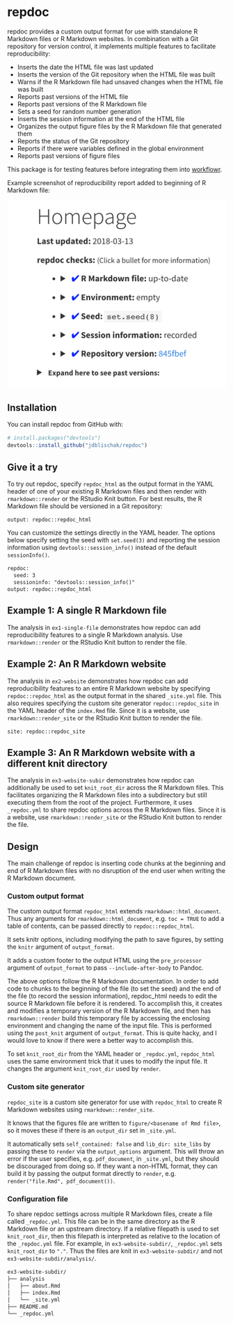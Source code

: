 # repdoc

repdoc provides a custom output format for use with standalone R Markdown files
or R Markdown websites. In combination with a Git repository for version
control, it implements multiple features to facilitate reproducibility:

* Inserts the date the HTML file was last updated
* Inserts the version of the Git repository when the HTML file was built
* Warns if the R Markdown file had unsaved changes when the HTML file was built
* Reports past versions of the HTML file
* Reports past versions of the R Markdown file
* Sets a seed for random number generation
* Inserts the session information at the end of the HTML file
* Organizes the output figure files by the R Markdown file that generated them
* Reports the status of the Git repository
* Reports if there were variables defined in the global environment
* Reports past versions of figure files

This package is for testing features before integrating them into
[workflowr](https://github.com/jdblischak/workflowr).

Example screenshot of reproducibility report added to beginning of R Markdown file:

![](screenshot.png)

## Installation

You can install repdoc from GitHub with:

``` r
# install.packages("devtools")
devtools::install_github("jdblischak/repdoc")
```

## Give it a try

To try out repdoc, specify `repdoc_html` as the output format in the YAML header
of one of your existing R Markdown files and then render with
`rmarkdown::render` or the RStudio Knit button. For best results, the R Markdown
file should be versioned in a Git repository:

```
output: repdoc::repdoc_html
```

You can customize the settings directly in the YAML header. The options below
specify setting the seed with `set.seed(3)` and reporting the session
information using `devtools::session_info()` instead of the default
`sessionInfo()`.

```
repdoc:
  seed: 3
  sessioninfo: "devtools::session_info()"
output: repdoc::repdoc_html
```

## Example 1: A single R Markdown file

The analysis in `ex1-single-file` demonstrates how repdoc can add
reproducibility features to a single R Markdown analysis. Use
`rmarkdown::render` or the RStudio Knit button to render the file.

## Example 2: An R Markdown website

The analysis in `ex2-website` demonstrates how repdoc can add reproducibility
features to an entire R Markdown website by specifying `repdoc::repdoc_html` as
the output format in the shared `_site.yml` file. This also requires specifying
the custom site generator `repdoc::repdoc_site` in the YAML header of the
`index.Rmd` file. Since it is a website, use `rmarkdown::render_site` or the
RStudio Knit button to render the file.

```
site: repdoc::repdoc_site
```

## Example 3: An R Markdown website with a different knit directory

The analysis in `ex3-website-subir` demonstrates how repdoc can additionally be
used to set `knit_root_dir` across the R Markdown files. This facilitates
organizing the R Markdown files into a subdirectory but still executing them
from the root of the project. Furthermore, it uses `_repdoc.yml` to share repdoc
options across the R Markdown files. Since it is a website, use
`rmarkdown::render_site` or the RStudio Knit button to render the file.

## Design

The main challenge of repdoc is inserting code chunks at the beginning and end
of R Markdown files with no disruption of the end user when writing the R
Markdown document.

### Custom output format

The custom output format `repdoc_html` extends `rmarkdown::html_document`. Thus
any arguments for `rmarkdown::html_document`, e.g. `toc = TRUE` to add a table
of contents, can be passed directly to `repdoc::repdoc_html`.

It sets knitr options, including modifying the path to save figures, by setting
the `knitr` argument of `output_format`.

It adds a custom footer to the output HTML using the `pre_processor` argument
of `output_format` to pass `--include-after-body` to Pandoc.

The above options follow the R Markdown documentation. In order to add code to
chunks to the beginning of the file (to set the seed) and the end of the file
(to record the session information), repdoc_html needs to edit the source R
Markdown file before it is rendered. To accomplish this, it creates and modifies
a temporary version of the R Markdown file, and then has `rmarkdown::render`
build this temporary file by accessing the enclosing environment and changing
the name of the input file. This is performed using the `post_knit` argument of
`output_format`. This is quite hacky, and I would love to know if there were a
better way to accomplish this.

To set `knit_root_dir` from the YAML header or `_repdoc.yml`, `repdoc_html` uses
the same environment trick that it uses to modify the input file. It changes the
argument `knit_root_dir` used by `render`.

### Custom site generator

`repdoc_site` is a custom site generator for use with `repdoc_html` to create R
Markdown websites using `rmarkdown::render_site`.

It knows that the figures file are written to `figure/<basename of Rmd file>`,
so it moves these if there is an `output_dir` set in `_site.yml`.

It automatically sets `self_contained: false` and `lib_dir: site_libs` by
passing these to `render` via the `output_options` argument. This will throw an
error if the user specifies, e.g. `pdf_document`, in `_site.yml`, but they
should be discouraged from doing so. If they want a non-HTML format, they can
build it by passing the output format directly to `render`, e.g.
`render("file.Rmd", pdf_document())`.

### Configuration file

To share repdoc settings across multiple R Markdown files, create a file called
`_repdoc.yml`. This file can be in the same directory as the R Markdown file or
an upstream directory. If a relative filepath is used to set `knit_root_dir`,
then this filepath is interpreted as relative to the location of the
`_repdoc.yml` file. For example, in `ex3-website-subdir/`, `_repdoc.yml` sets
`knit_root_dir` to `"."`. Thus the files are knit in `ex3-website-subdir/` and
not `ex3-website-subdir/analysis/`.

```
ex3-website-subdir/
├── analysis
│   ├── about.Rmd
│   ├── index.Rmd
│   └── _site.yml
├── README.md
└── _repdoc.yml
```
